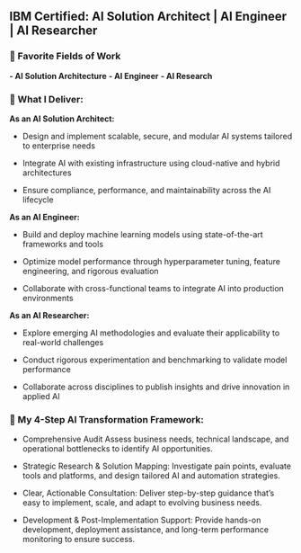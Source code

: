 ## IBM Certified: AI Solution Architect | AI Engineer | AI Researcher

### 🌟 Favorite Fields of Work
**- AI Solution Architecture**
**- AI Engineer**
**- AI Research**

### 🧠 What I Deliver:

**As an AI Solution Architect:**

- Design and implement scalable, secure, and modular AI systems tailored to enterprise needs

- Integrate AI with existing infrastructure using cloud-native and hybrid architectures

- Ensure compliance, performance, and maintainability across the AI lifecycle

**As an AI Engineer:**

- Build and deploy machine learning models using state-of-the-art frameworks and tools

- Optimize model performance through hyperparameter tuning, feature engineering, and rigorous evaluation

- Collaborate with cross-functional teams to integrate AI into production environments

**As an AI Researcher:**

- Explore emerging AI methodologies and evaluate their applicability to real-world challenges

- Conduct rigorous experimentation and benchmarking to validate model performance

- Collaborate across disciplines to publish insights and drive innovation in applied AI

### 🧭 My 4-Step AI Transformation Framework:

- Comprehensive Audit Assess business needs, technical landscape, and operational bottlenecks to identify AI opportunities.

- Strategic Research & Solution Mapping: Investigate pain points, evaluate tools and platforms, and design tailored AI and automation strategies.

- Clear, Actionable Consultation: Deliver step-by-step guidance that’s easy to implement, scale, and adapt to evolving business needs.

- Development & Post-Implementation Support: Provide hands-on development, deployment assistance, and long-term performance monitoring to ensure success.
